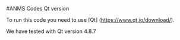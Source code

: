 #ANMS Codes Qt version

To run this code you need to use [Qt] (https://www.qt.io/download/).

We have tested with Qt version 4.8.7
